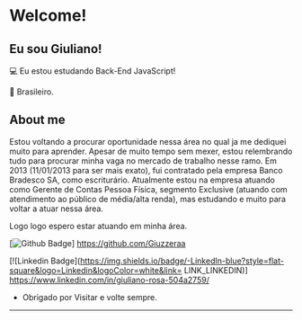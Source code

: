 # Welcome!

 

## Eu sou Giuliano!

 

:computer: Eu estou estudando Back-End JavaScript!

:house_with_garden: Brasileiro.



## About me

Estou voltando a procurar oportunidade nessa área no qual ja me dediquei muito para aprender.
Apesar de muito tempo sem mexer, estou relembrando tudo para procurar minha vaga no mercado de trabalho nesse ramo.
Em 2013 (11/01/2013 para ser mais exato), fui contratado pela empresa Banco Bradesco SA, como escriturário. Atualmente estou na empresa atuando como Gerente de Contas Pessoa Física, segmento Exclusive (atuando com atendimento ao público de média/alta renda), mas estudando e muito para voltar a atuar nessa área.

Logo logo espero estar atuando em minha área.

[![Github Badge](https://img.shields.io/badge/-Github-000?style=flat-square&logo=Github&logoColor=white&link=LINK_GIT)]  https://github.com/Giuzzeraa

[![Linkedin Badge](https://img.shields.io/badge/-LinkedIn-blue?style=flat-square&logo=Linkedin&logoColor=white&link= LINK_LINKEDIN)]  https://www.linkedin.com/in/giuliano-rosa-504a2759/



- Obrigado por Visitar e volte sempre.

----------------------------------------------------------------------------------
